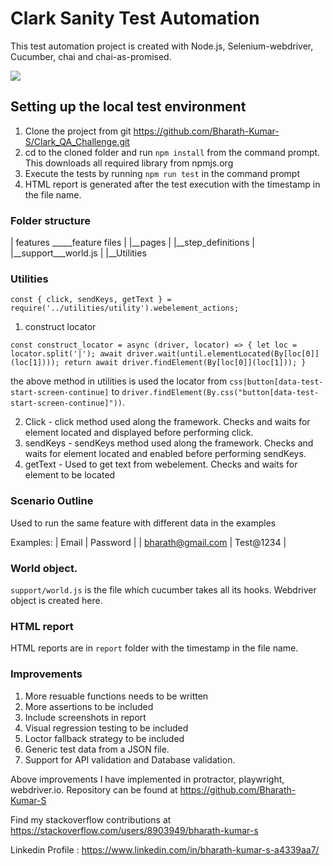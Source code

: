 # Clark Sanity Test Automation

This test automation project is created with Node.js, Selenium-webdriver, Cucumber, chai and chai-as-promised.

<img src="Clark_.ßgif">

## Setting up the local test environment

1. Clone the project from git https://github.com/Bharath-Kumar-S/Clark_QA_Challenge.git
2. cd to the cloned folder and run `npm install` from the command prompt. This downloads all required library from npmjs.org 
3. Execute the tests by running `npm run test` in the command prompt
4. HTML report is generated after the test execution with the timestamp in the file name.

### Folder structure
    
   |
   features  _____feature files
             |
             |__pages
             |
             |__step_definitions
             |
             |__support___world.js
             |
             |__Utilities

### Utilities 

`const { click, sendKeys, getText } = require('../utilities/utility').webelement_actions;`


1. construct locator 

`const construct_locator = async (driver, locator) => {
    let loc = locator.split('|');
    await driver.wait(until.elementLocated(By[loc[0]](loc[1])));
    return await driver.findElement(By[loc[0]](loc[1]));
}`

the above method in utilities is used the locator from  `css|button[data-test-start-screen-continue]` to `driver.findElement(By.css("button[data-test-start-screen-continue]"))`.

2. Click - click method used along the framework. Checks and waits for element located and displayed before performing click.  
3. sendKeys - sendKeys method used along the framework. Checks and waits for element located and enabled before performing sendKeys.  
4. getText - Used to get text from webelement. Checks and waits for element to be located

### Scenario Outline

Used to run the same feature with different data in the examples

 Examples:
            | Email             | Password  |
            | bharath@gmail.com | Test@1234 |

### World object.

`support/world.js` is the file which cucumber takes all its hooks. Webdriver object is created here.

### HTML report 

HTML reports are in `report` folder with the timestamp in the file name.

### Improvements

1. More resuable functions needs to be written
2. More assertions to be included 
2. Include screenshots in report
3. Visual regression testing to be included
4. Loctor fallback strategy to be included
5. Generic test data from a JSON file.
6. Support for API validation and Database validation.

Above improvements I have implemented in protractor, playwright, webdriver.io. Repository can be found at https://github.com/Bharath-Kumar-S

Find my stackoverflow contributions at https://stackoverflow.com/users/8903949/bharath-kumar-s

Linkedin Profile : https://www.linkedin.com/in/bharath-kumar-s-a4339aa7/


